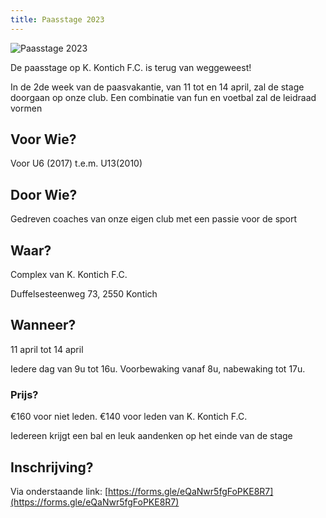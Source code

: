 ```yaml
---
title: Paasstage 2023
---
```


<div class="mb-6">
    <img style="max-width: 100%; height: auto;" src="https://res.cloudinary.com/kkontichfc/image/upload/v1679510262/nieuws/png_20230316_114237_0000_eo5xlf.png" alt="Paasstage 2023" />
</div>

De paasstage op K. Kontich F.C. is terug van weggeweest!

In de 2de week van de paasvakantie, van 11 tot en 14 april, zal de stage doorgaan op onze club. Een combinatie van fun en voetbal zal de leidraad vormen

## Voor Wie?

Voor U6 (2017) t.e.m. U13(2010)

## Door Wie?

Gedreven coaches van onze eigen club met een passie voor de sport

## Waar?

Complex van K. Kontich F.C.

Duffelsesteenweg 73,
2550 Kontich

## Wanneer?

11 april tot 14 april

Iedere dag van 9u tot 16u. Voorbewaking vanaf 8u, nabewaking tot 17u.

### Prijs?

€160 voor niet leden.
€140 voor leden van K. Kontich F.C.

Iedereen krijgt een bal en leuk aandenken op het einde van de stage

## Inschrijving?
Via onderstaande link:
[https://forms.gle/eQaNwr5fgFoPKE8R7](https://forms.gle/eQaNwr5fgFoPKE8R7)